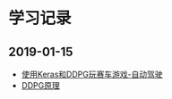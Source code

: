 # 学习记录

## 2019-01-15 <br>
* [使用Keras和DDPG玩赛车游戏-自动驾驶](https://www.jianshu.com/p/a3432c0e1ef2)<br>
* [DDPG原理](https://blog.csdn.net/kenneth_yu/article/details/78478356)
